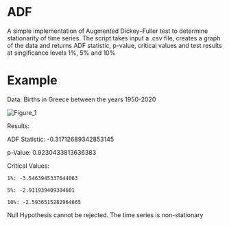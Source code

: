 # ADF
A simple implementation of Augmented Dickey–Fuller test to determine stationarity of time series. The script takes input a .csv file, creates a graph of the data and returns ADF statistic, p-value, critical values and test results at singificance levels 1%, 5% and 10%

# Example

Data: Births in Greece between the years 1950-2020

![Figure_1](https://user-images.githubusercontent.com/58198596/133328065-8751f4db-83c2-41e5-a03a-6cd16eb84094.png)

Results:

ADF Statistic:
-0.31712689342853145

p-Value:
0.9230433813636383

Critical Values:  

    1%: -3.5463945337644063

    5%: -2.911939409384601

    10%: -2.5936515282964665

Null Hypothesis cannot be rejected. The time series is non-stationary
